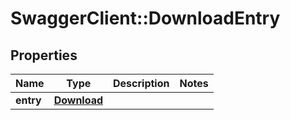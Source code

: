# SwaggerClient::DownloadEntry

## Properties
Name | Type | Description | Notes
------------ | ------------- | ------------- | -------------
**entry** | [**Download**](Download.md) |  | 



